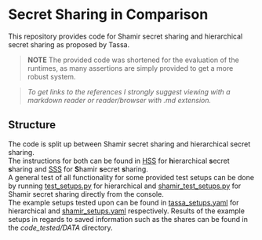 # Secret Sharing in Comparison
This repository provides code for Shamir secret sharing and hierarchical secret sharing as proposed by Tassa.


> **NOTE** The provided code was shortened for the evaluation of the runtimes, as many assertions are simply provided to get a more robust system.


> *To get links to the references
> I strongly suggest viewing with a markdown reader or reader/browser with .md extension.*


## Structure

The code is split up between Shamir secret sharing and hierarchical secret sharing.  
The instructions for both can be found in  [HSS](./Description_Hierarchical.md) for **h**ierarchical **s**ecret **s**haring and [SSS](./Description_Shamir.md) for **S**hamir **s**ecret **s**haring.  
A general test of all functionality for some provided test setups can be done by running [test_setups.py](./code_tested/code/hss/test_setups.py) for hierarchical and [shamir_test_setups.py](./code_tested/code/sss/shamir_test_setups.py) for Shamir secret sharing directly from the console.  
The example setups tested upon can be found in [tassa_setups.yaml](./code_tested/code/hss/tassa_setups.yaml) for hierarchical and [shamir_setups.yaml](./code_tested/code/sss/shamir_setups.yaml) respectively.
Results of the example setups in regards to saved information such as the shares can be found in the _code_tested/DATA_ directory.